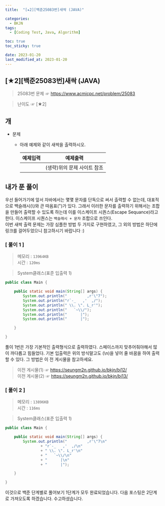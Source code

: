 ```yaml
---
title:  "[★2][백준25083번]새싹 (JAVA)" 

categories:
  - BKJN
tags:
  - [Coding Test, Java, Algorithm]

toc: true
toc_sticky: true

date: 2023-01-20
last_modified_at: 2023-01-20
---
```

[★2][백준25083번]새싹 (JAVA)
----
> 25083번 문제 ☞ <https://www.acmicpc.net/problem/25083>  

> 난이도 ☞ [★2]
  
## 개  
  
- 문제
  - 아래 예제와 같이 새싹을 출력하시오.
  
	|예제입력|예제출력|
	|--|--|
	||(생략)위의 문제 사이트 참조|
  
## 내가 푼 풀이
  
우선 들어가기에 앞서 자바에서는 몇몇 문자를 단독으로 써서 출력할 수 없는데, 대표적으로 백슬래시(\\)와 큰 따옴표(")가 있다. 그래서 이러한 문자를 출력하기 위해서는 조합을 만들어 출력할 수 있도록 하는데 이를 이스케이프 시퀀스(Escape Sequance)라고 한다. 이스케이프 시퀀스는 `백슬래시 + 문자` 조합으로 쓰인다.
<br>이번 새싹 출력 문제는 가장 심플한 방법 두 가지로 구현하였고, 그 외의 방법은 하단에 링크를 걸어두었으니 참고하시기 바랍니다 :)
  
### [ 풀이 1 ]  
>메모리 : `13964KB`  
>시간 : `120ms`  

>System클래스(표준 입출력 1)  
  
```java
public class Main {

	public static void main(String[] args) {
		System.out.println("         ,r'\"7");
		System.out.println("r`-_   ,'  ,/");
		System.out.println(" \\. \". L_r'");
		System.out.println("   `~\\/");
		System.out.println("      |");
		System.out.println("      |");

	}

}
```
풀이 1번은 가장 기본적인 출력형식으로 출력하였다. 스페이스까지 맞추어줘야해서 많이 까다롭고 힘들었다. 기본 입출력은 위의 방식말고도 (\n)을 넣어 줄 바꿈을 하여 출력할 수 있다. 그 방법은 이 전 게시물을 참고하세요.

> 이전 게시물(1) ☞ <https://seungm2n.github.io/bkjn/bj12/>  
> 이전 게시물(2) ☞ <https://seungm2n.github.io/bkjn/bj13/>

### [ 풀이 2 ]  
>메모리 : `13896KB`  
>시간 : `116ms`  
  
>System클래스(표준 입출력 1)  
    
```java
public class Main {

	public static void main(String[] args) {
		System.out.println("         ,r'\"7\n"
				+ "r`-_   ,'  ,/\n"
				+ " \\. \". L_r'\n"
				+ "   `~\\/\n"
				+ "      |\n"
				+ "      |");

	}

}
```
이것으로 백준 단계별로 풀어보기 1단계가 모두 완료되었습니다. 다음 포스팅은 2단계로 가져오도록 하겠습니다. 수고하셨습니다.